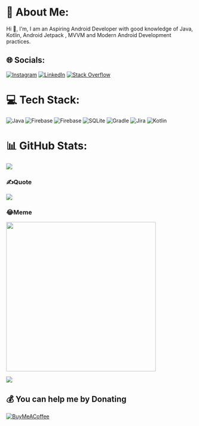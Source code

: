 # 💫 About Me:
Hi 👋, I'm, I am an Aspiring Android Developer with good knowledge of Java, Kotlin, Android Jetpack , MVVM and Modern Android Development practices.

## 🌐 Socials:
[![Instagram](https://img.shields.io/badge/Instagram-%23E4405F.svg?logo=Instagram&logoColor=white)](https://instagram.com/dilipsinghpanwar_) [![LinkedIn](https://img.shields.io/badge/LinkedIn-%230077B5.svg?logo=linkedin&logoColor=white)](https://linkedin.com/in/dilip-singh-panwar) [![Stack Overflow](https://img.shields.io/badge/-Stackoverflow-FE7A16?logo=stack-overflow&logoColor=white)](https://stackoverflow.com/users/4566384) 

# 💻 Tech Stack:
![Java](https://img.shields.io/badge/java-%23ED8B00.svg?style=flat&logo=openjdk&logoColor=white) ![Firebase](https://img.shields.io/badge/firebase-%23039BE5.svg?style=flat&logo=firebase) ![Firebase](https://img.shields.io/badge/Firebase-039BE5?style=flat&logo=Firebase&logoColor=white) ![SQLite](https://img.shields.io/badge/sqlite-%2307405e.svg?style=flat&logo=sqlite&logoColor=white) ![Gradle](https://img.shields.io/badge/Gradle-02303A.svg?style=flat&logo=Gradle&logoColor=white) ![Jira](https://img.shields.io/badge/jira-%230A0FFF.svg?style=flat&logo=jira&logoColor=white) ![Kotlin](https://img.shields.io/badge/kotlin-%237F52FF.svg?style=flat&logo=kotlin&logoColor=white)

# 📊 GitHub Stats:
<!--![](https://github-readme-stats.vercel.app/api?username=dilipsinghpanwar&theme=city_light&hide_border=true&include_all_commits=true&count_private=true)<br/>
![](https://github-readme-streak-stats.herokuapp.com/?user=dilipsinghpanwar&theme=city_light&hide_border=true)<br/>-->
![](https://github-readme-stats.vercel.app/api/top-langs/?username=dilipsinghpanwar&theme=city_light&hide_border=true&include_all_commits=true&count_private=true&layout=compact)

### ✍️Quote
![](https://quotes-github-readme.vercel.app/api?type=horizontal&theme=light)

### 😂Meme
<img src='https://randommeme-five.vercel.app/' style="height: 400px;"/>


[![](https://visitcount.itsvg.in/api?id=dilipsinghpanwar&icon=5&color=1)](https://visitcount.itsvg.in)

## 💰 You can help me by Donating
  [![BuyMeACoffee](https://img.shields.io/badge/Buy%20Me%20a%20Coffee-ffdd00?style=for-the-badge&logo=buy-me-a-coffee&logoColor=black)](https://buymeacoffee.com/dilipsinghpanwar) 

<!-- Proudly created with GPRM ( https://gprm.itsvg.in ) -->
